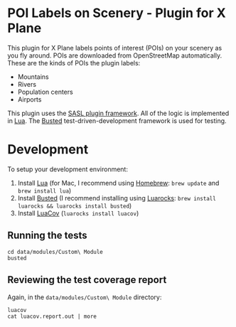 POI Labels on Scenery - Plugin for X Plane
==========================================

This plugin for X Plane labels points of interest (POIs) on your scenery as you fly around. POIs are downloaded from OpenStreetMap automatically. These are the kinds of POIs the plugin labels:

* Mountains
* Rivers
* Population centers
* Airports

This plugin uses the [SASL plugin framework](https://1-sim.com/). All of the logic is implemented in [Lua](https://www.lua.org/). The [Busted](https://olivinelabs.com/busted/) test-driven-development framework is used for testing.

Development
===========

To setup your development environment:

1. Install [Lua](https://www.lua.org/) (for Mac, I recommend using [Homebrew](https://brew.sh/): `brew update` and `brew install lua`)
2. Install [Busted](https://olivinelabs.com/busted/) (I recommend installing using [Luarocks](https://luarocks.org/): `brew install luarocks && luarocks install busted`)
3. Install [LuaCov](https://keplerproject.github.io/luacov/) (`luarocks install luacov`)

Running the tests
-----------------
```
cd data/modules/Custom\ Module
busted
```
Reviewing the test coverage report
----------------------------------

Again, in the `data/modules/Custom\ Module` directory:
```
luacov
cat luacov.report.out | more
```
